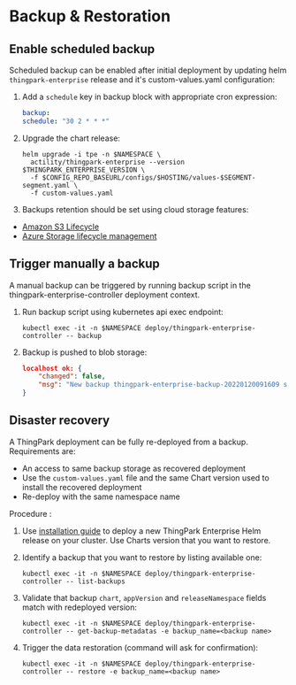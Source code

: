 # Backup & Restoration

## Enable scheduled backup

Scheduled backup can be enabled after initial deployment by updating helm `thingpark-enterprise` release and it's custom-values.yaml configuration: 
1. Add a `schedule` key in backup block with appropriate cron expression:
    ```yaml
    backup:
    schedule: "30 2 * * *"
    ```
2. Upgrade the chart release:

    ```shell
    helm upgrade -i tpe -n $NAMESPACE \
      actility/thingpark-enterprise --version $THINGPARK_ENTERPRISE_VERSION \
      -f $CONFIG_REPO_BASEURL/configs/$HOSTING/values-$SEGMENT-segment.yaml \
      -f custom-values.yaml
    ```
3. Backups retention should be set using cloud storage features:
- [Amazon S3 Lifecycle](https://docs.aws.amazon.com/AmazonS3/latest/userguide/object-lifecycle-mgmt.html)
- [Azure Storage lifecycle management](https://docs.microsoft.com/en-us/azure/storage/blobs/lifecycle-management-overview)

## Trigger manually a backup

A manual backup can be triggered by running backup script in the thingpark-enterprise-controller deployment context. 

1. Run backup script using kubernetes api exec endpoint:
    ```shell
    kubectl exec -it -n $NAMESPACE deploy/thingpark-enterprise-controller -- backup
    ```

2. Backup is pushed to blob storage: 
    ```json
    localhost ok: {
        "changed": false,
        "msg": "New backup thingpark-enterprise-backup-20220120091609 successfully pushed to remote storage"
    }
    ```

## Disaster recovery
A ThingPark deployment can be fully re-deployed from a backup.
Requirements are: 
- An access to same backup storage as recovered deployment
- Use the `custom-values.yaml` file and the same Chart version used to install the recovered deployment
- Re-deploy with the same namespace name

Procedure :

1. Use [installation guide](../installation-guides/README.md) to deploy a new ThingPark Enterprise Helm release on your cluster. Use Charts version that you want to restore.

2. Identify a backup that you want to restore by listing available one:
    ```shell
    kubectl exec -it -n $NAMESPACE deploy/thingpark-enterprise-controller -- list-backups
    ```

3. Validate that backup `chart`, `appVersion` and `releaseNamespace` fields match with redeployed version:
    ```shell
    kubectl exec -it -n $NAMESPACE deploy/thingpark-enterprise-controller -- get-backup-metadatas -e backup_name=<backup name>
    ```

4. Trigger the data restoration (command will ask for confirmation):
    ```shell
    kubectl exec -it -n $NAMESPACE deploy/thingpark-enterprise-controller -- restore -e backup_name=<backup name> 
    ```

